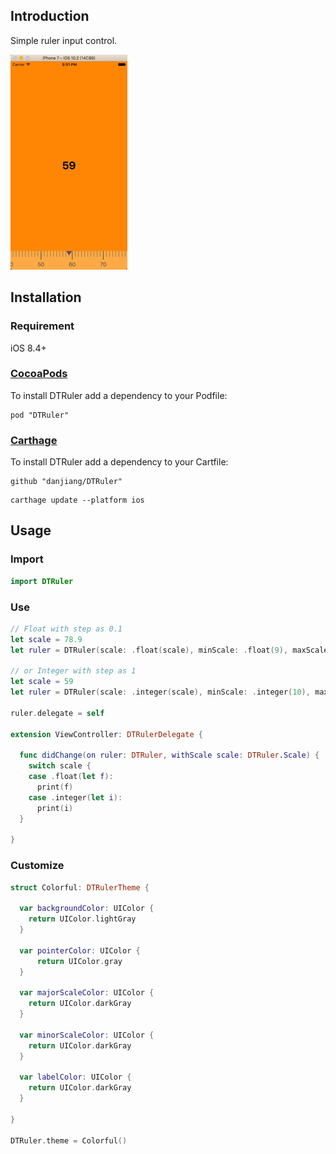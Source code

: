 ## Introduction

Simple ruler input control.

![Demo](Demo.gif)

## Installation

### Requirement

iOS 8.4+

### [CocoaPods](http://cocoapods.org)

To install DTRuler add a dependency to your Podfile:

```
pod "DTRuler"
```

### [Carthage](https://github.com/Carthage/Carthage)

To install DTRuler add a dependency to your Cartfile:

```
github "danjiang/DTRuler"
```

```
carthage update --platform ios
```

## Usage

### Import

```swift
import DTRuler
```

### Use

```swift
// Float with step as 0.1
let scale = 78.9
let ruler = DTRuler(scale: .float(scale), minScale: .float(9), maxScale: .float(999))

// or Integer with step as 1
let scale = 59
let ruler = DTRuler(scale: .integer(scale), minScale: .integer(10), maxScale: .integer(100))

ruler.delegate = self

extension ViewController: DTRulerDelegate {
  
  func didChange(on ruler: DTRuler, withScale scale: DTRuler.Scale) {
    switch scale {
    case .float(let f):
      print(f)
    case .integer(let i):
      print(i)
  }

}
```

### Customize

```swift
struct Colorful: DTRulerTheme {
  
  var backgroundColor: UIColor {
    return UIColor.lightGray
  }
  
  var pointerColor: UIColor {
      return UIColor.gray
  }
  
  var majorScaleColor: UIColor {
    return UIColor.darkGray
  }
  
  var minorScaleColor: UIColor {
    return UIColor.darkGray
  }
  
  var labelColor: UIColor {
    return UIColor.darkGray
  }
  
}

DTRuler.theme = Colorful()
```

